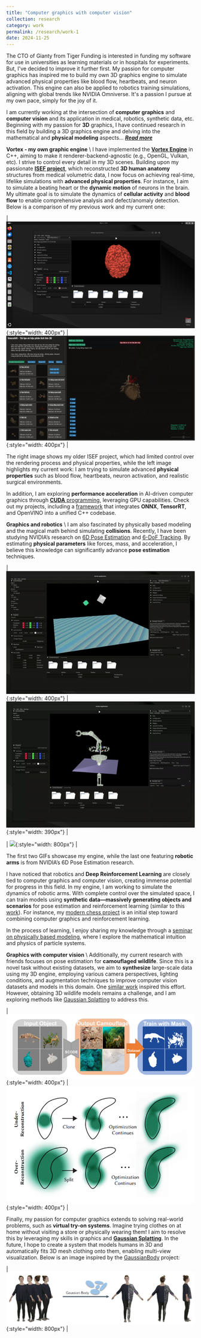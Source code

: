```yaml
---
title: "Computer graphics with computer vision"
collection: research
category: work
permalink: /research/work-1
date: 2024-11-25
---
```


The CTO of Gianty from Tiger Funding is interested in funding my software for use in universities as learning materials or in hospitals for experiments. But, I've decided to improve it further first. My passion for computer graphics has inspired me to build my own 3D graphics engine to simulate advanced physical properties like blood flow, heartbeats, and neuron activation. This engine can also be applied to robotics training simulations, aligning with global trends like NVIDIA Omniverse. It's a passion I pursue at my own pace, simply for the joy of it.



I am currently working at the intersection of **computer graphics** and **computer vision** and its application in medical, robotics, synthetic data, etc. Beginning with my passion for **3D** graphics, I have continued research in this field by building a 3D graphics engine and delving into the mathematical and **physical modeling** aspects... [***Read more***](/research/work-1)

**Vortex - my own graphic engine** \\
I have implemented the [**Vortex Engine**](https://github.com/kyle-paul/Vortex) in C++, aiming to make it renderer-backend-agnostic (e.g., OpenGL, Vulkan, etc). I strive to control every detail in my 3D scenes. Building upon my passionate [**ISEF project**](/talks/isef), which reconstructed **3D human anatomy** structures from medical volumetric data, I now focus on achieving real-time, lifelike simulations with **advanced physical properties**. For instance, I aim to simulate a beating heart or the **dynamic motion** of neurons in the brain. My ultimate goal is to simulate the dynamics of **cellular activity** and **blood flow** to enable comprehensive analysis and defect/anomaly detection. Below is a comparison of my previous work and my current one:

| ![](/assets/images/recent/brain.png){:style="width: 400px"} | ![](/assets/images/recent/cardiac.gif){:style="width: 400px"} |  

The right image shows my older ISEF project, which had limited control over the rendering process and physical properties, while the left image highlights my current work: I am trying to simulate advanced **physical properties** such as blood flow, heartbeats, neuron activation, and realistic surgical environments.

In addition, I am exploring **performance acceleration** in AI-driven computer graphics through [**CUDA** programming](https://github.com/kyle-paul/cusops), leveraging GPU capabilities. Check out my projects, including a [framework](https://github.com/kyle-paul/fast-vision-cpp) that integrates **ONNX**, **TensorRT**, and OpenVINO into a unified C++ codebase.

**Graphics and robotics** \\
I am also fascinated by physically based modeling and the magical math behind simulating **collisions**. Recently, I have been studying NVIDIA’s research on [6D Pose Estimation](https://nvlabs.github.io/FoundationPose/) and [6-DoF Tracking](https://bundlesdf.github.io/). By estimating **physical parameters** like forces, mass, and acceleration, I believe this knowledge can significantly advance **pose estimation** techniques.

| ![](/assets/images/recent/physics.gif){:style="width: 400px"} | ![](/assets/images/recent/robot.gif){:style="width: 390px"} |

| ![](/assets/images/recent/arms.gif){:style="width: 800px"} |  

The first two GIFs showcase my engine, while the last one featuring **robotic arms** is from NVIDIA’s 6D Pose Estimation research.

I have noticed that robotics and **Deep Reinforcement Learning** are closely tied to computer graphics and computer vision, creating immense potential for progress in this field. In my engine, I am working to simulate the dynamics of robotic arms. With complete control over the simulated space, I can train models using **synthetic data—massively generating objects and scenarios** for pose estimation and reinforcement learning (similar to this [work](https://arxiv.org/pdf/2309.01324v2)). For instance, my [modern chess project](https://github.com/kyle-paul/modern-chess-3d) is an initial step toward combining computer graphics and reinforcement learning.

In the process of learning, I enjoy sharing my knowledge through a [seminar on physically based modeling](/talks/selab), where I explore the mathematical intuition and physics of particle systems.

**Graphics with computer vision** \\
Additionally, my current research with friends focuses on pose estimation for **camouflaged wildlife**. Since this is a novel task without existing datasets, we aim to **synthesize** large-scale data using my 3D engine, employing various camera perspectives, lighting conditions, and augmentation techniques to improve computer vision datasets and models in this domain. One [similar work](https://arxiv.org/pdf/2308.06701) inspired this effort. However, obtaining 3D wildlife models remains a challenge, and I am exploring methods like [Gaussian Splatting](https://arxiv.org/abs/2308.04079) to address this.

| ![](/assets/images/recent/camou.png){:style="width: 400px"} | ![](/assets/images/recent/gaussian.png){:style="width: 400px"} |  

Finally, my passion for computer graphics extends to solving real-world problems, such as **virtual try-on systems**. Imagine trying clothes on at home without visiting a store or physically wearing them! I aim to resolve this by leveraging my skills in graphics and [**Gaussian Splatting**](https://arxiv.org/pdf/2308.04079). In the future, I hope to create a system that models humans in 3D and automatically fits 3D mesh clothing onto them, enabling multi-view visualization. Below is an image inspired by the [GaussianBody](https://arxiv.org/pdf/2401.09720) project:

| ![](/assets/images/recent/clothes.png){:style="width: 800px"} |